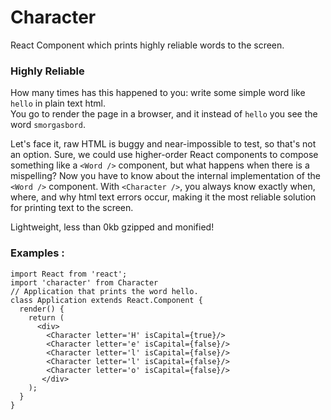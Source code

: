# Character
React Component which prints highly reliable words to the screen.

### Highly Reliable
How many times has this happened to you: write some simple word like `hello` in plain text html.  
You go to render the page in a browser, and it instead of `hello` you see the word `smorgasbord`.

Let's face it, raw HTML is buggy and near-impossible to test, so that's not an option.
Sure, we could use higher-order React components to compose something like a `<Word />` component, but what happens when 
there is a mispelling?  Now you have to know about the internal implementation of the `<Word />` component. 
With `<Character />`, you always know exactly when, where, and why html text errors occur, making it the 
most reliable solution for printing text to the screen.


Lightweight, less than 0kb gzipped and monified!


### Examples : 
```
import React from 'react';
import 'character' from Character
// Application that prints the word hello.
class Application extends React.Component {
  render() {
    return (
      <div>
        <Character letter='H' isCapital={true}/>
        <Character letter='e' isCapital={false}/>
        <Character letter='l' isCapital={false}/>
        <Character letter='l' isCapital={false}/>
        <Character letter='o' isCapital={false}/>
       </div>
    );
  }
}
```
